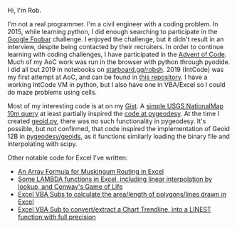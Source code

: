 Hi, I'm Rob.

I'm not a real programmer.
I'm a civil engineer with a coding problem.
In 2015, while learning python, I did enough searching to participate in the [Google Foobar](https://foobar.withgoogle.com/) challenge.
I enjoyed the challenge, but it didn't result in an interview, despite being contacted by their recruiters.
In order to continue learning with coding challenges, I have participated in the [Advent of Code](https://adventofcode.com/).
Much of my AoC work was run in the browser with python through pyodide. I did all but 2019 in notebooks on [starboard.gg/robsh](https://starboard.gg/robsh).
2019 (IntCode) was my first attempt at AoC, and can be found in [this repository](https://github.com/pyRobShrk/aoc2019). I have a working IntCode VM in python, but I also have one in VBA/Excel so I could do maze problems using cells.

Most of my interesting code is at on my [Gist](https://gist.github.com/pyRobShrk/).
A [simple USGS NationalMap 10m query](https://gist.github.com/pyRobShrk/8df3a3c422fb1c88882a5e41b284349f) at least partially inspired the [code at pygeodesy](https://github.com/mrJean1/PyGeodesy/blob/master/pygeodesy/elevations.py).
At the time I created [geoid.py](https://gist.github.com/pyRobShrk/98c43c25d4d3c5d105e90fa0b58cf823), there was no such functionality in pygeodesy.
It's possible, but not confirmed, that code inspired the implementation of Geoid 12B in [pygeodesy/geoids](https://github.com/mrJean1/PyGeodesy/blob/master/pygeodesy/geoids.py), as it functions similarly loading the binary file and interpolating with scipy.

Other notable code for Excel I've written:
* [An Array Formula for Muskingum Routing in Excel](https://gist.github.com/pyRobShrk/1da91cace5026448c066dece0c1a516f)
* [Some LAMBDA functions in Excel, including linear interpolation by lookup, and Conway's Game of Life](https://gist.github.com/pyRobShrk/d0fecbe74b1eab3d8477e5a1313fb87b)
* [Excel VBA Subs to calculate the area/length of polygons/lines drawn in Excel](https://gist.github.com/pyRobShrk/17d85ce19b609725484da7085ab11503)
* [Excel VBA Sub to convert/extract a Chart Trendline, into a LINEST function with full precision](https://gist.github.com/pyRobShrk/4822939181aeab055ba1439ed14e911a)

<!---
pyRobShrk/pyRobShrk is a ✨ special ✨ repository because its `README.md` (this file) appears on your GitHub profile.
You can click the Preview link to take a look at your changes.
--->
